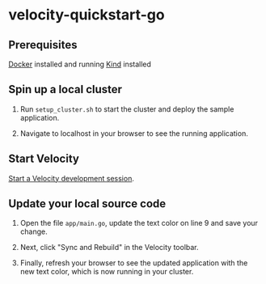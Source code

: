 # velocity-quickstart-go

## Prerequisites
[Docker](https://docs.docker.com/engine/install/) installed and running
[Kind](https://kind.sigs.k8s.io/docs/user/quick-start/#installation) installed

## Spin up a local cluster

1. Run `setup_cluster.sh` to start the cluster and deploy the sample application.

2. Navigate to localhost in your browser to see the running application.

## Start Velocity

[Start a Velocity development session](#).

## Update your local source code

1. Open the file `app/main.go`, update the text color on line 9 and save your change.

2. Next, click "Sync and Rebuild" in the Velocity toolbar.

3. Finally, refresh your browser to see the updated application with the new text color, which is now running in your cluster.
